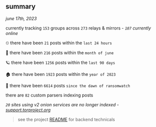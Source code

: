 
## summary
_june 17th, 2023_

currently tracking `153` groups across `273` relays & mirrors - _`107` currently online_

⏲ there have been `21` posts within the `last 24 hours`

🦈 there have been `216` posts within the `month of june`

🪐 there have been `1256` posts within the `last 90 days`

🏚 there have been `1923` posts within the `year of 2023`

🦕 there have been `6614` posts `since the dawn of ransomwatch`

there are `82` custom parsers indexing posts

_`20` sites using v2 onion services are no longer indexed - [support.torproject.org](https://support.torproject.org/onionservices/v2-deprecation/)_

> see the project [README](https://github.com/joshhighet/ransomwatch#ransomwatch--) for backend technicals
